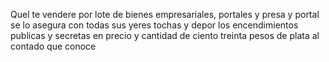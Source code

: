 Quel te vendere por lote de bienes empresariales, portales y presa y portal se lo asegura con todas sus yeres tochas y depor los encendimientos publicas y secretas en precio y cantidad de ciento treinta pesos de plata al contado que conoce